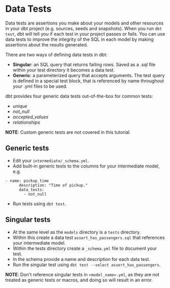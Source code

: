 # Data Tests

Data tests are assertions you make about your models and other resources in your dbt project (e.g. sources, seeds and snapshots). When you run `dbt test`, dbt will tell you if each test in your project passes or fails. You can use data tests to improve the integrity of the SQL in each model by making assertions about the results generated.

There are two ways of defining data tests in dbt:
- **Singular**: an SQL query that returns failing rows. Saved as a .sql file within your test directory it becomes a data test.
- **Generic**: a parameterized query that accepts arguments. The test query is defined in a special test block, that is referenced by name throughout your .yml files to be used.

dbt provides four generic data tests out-of-the-box for common tests:
- *unique*
- *not_null*
- *accepted_values*
- *relationships*

**NOTE**: Custom generic tests are not covered in this tutorial.

## Generic tests

- Edit your `intermediate/_schema.yml`.
- Add built-in generic tests to the columns for your intermediate model, e.g.

```
- name: pickup_time
      description: "Time of pickup."
      data_tests:
        - not_null
```
- Run tests using `dbt test`.

## Singular tests

- At the same level as the `models` directory is a `tests` directory.
- Within this create a data test `assert_has_passengers.sql` that references your intermediate model.
- Within the tests directory create a `_schema.yml` file to document your test.
- In the schema provide a name and description for each data test.
- Run the singular test using `dbt test --select assert_has_passengers`.

**NOTE**: Don't reference singular tests in `<model_name>.yml`, as they are not treated as generic tests or macros, and doing so will result in an error.
